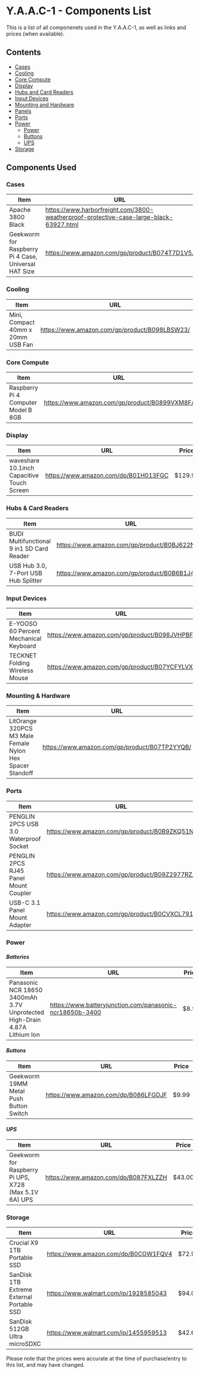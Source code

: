 <!-- ======================================== yaac1-components.md Start ======================================== -->


<!-- ------------------------------ Intro Start ------------------------------ -->

# Y.A.A.C-1 - Components List

This is a list of all componenets used in the Y.A.A.C-1, as well as links and prices (when available).

<!-- ------------------------------ Intro End ------------------------------ -->


<!-- ------------------------------ Overview Start ------------------------------ -->

## Contents
<!-- - [Cables and Adapters](#cables-and-adapters)
  - [Adpters](#Adapters)
  - [DC](#DC)
  - [Dust Covers](#Dust-Covers)
  - [Ethernet](#Ethernet)
  - [GPIO](#GPIO)
  - [HDMI](#HDMI)
  - [USB A to A](#USB-A-to-A)
  - [USB C ot C](#USB-C-to-C)
  - [USB A to C](#USB-C-to-A)
  - [USB Extention](#USB-C-Extention)
  - [USB C Splitter](#USB-C-Splitter)
  - [USB Micro](#USB-Micro) -->
- [Cases](#Cases)
- [Cooling](#Cooling)
- [Core Compute](#Core-Compute)
- [Display](#Display)
- [Hubs and Card Readers](#Hubs-and-Card-Readers)
- [Input Devices](#Input-Devices)
- [Mounting and Hardware](#Mounting-and-Hardware)   <!-- - [Organization and Labeling](#Organization-and-Labeling) -->
- [Panels](#Panels)
- [Ports](#Ports)
- [Power](#Power)
  - [Power](#Batteries)
  - [Buttons](#Buttons)  <!--  - [Power Supplies](#Power-Supplies) -->
  - [UPS](#UPS)  <!-- - [SDR](#SDR) -->
- [Storage](#Storage)  <!-- - [Tools](#Tools) -->

<!-- ------------------------------ Overview End ------------------------------ -->


<!-- ------------------------------ Components Used Start ------------------------------ -->

## Components Used

<!-- ++++++++++++++++++++ UsedCables Start ++++++++++++++++++++ -->

<!--
### Cables & Adapters

#### *DC*
Item|URL|Price
---|---|---

#### *Ethernet*
Item|URL|Price
---|---|---

#### *GPIO*
Item|URL|Price
---|---|---

#### *HDMI*
Item|URL|Price
---|---|---

#### *USB A to A*
Item|URL|Price
---|---|---

#### *USB C to A*
Item|URL|Price
---|---|---

#### *USB C to C*
Item|URL|Price
---|---|---

#### *USB C Extention
Item|URL|Price
---|---|---

#### *USB C Splitter
Item|URL|Price
---|---|---

#### *USB Micro*
Item|URL|Price
---|---|---
-->

<!-- ++++++++++++++++++++ UsedCables End ++++++++++++++++++++ -->

<!-- ++++++++++++++++++++ UsedCases Start ++++++++++++++++++++ -->

### Cases
Item|URL|Price
---|---|---
Apache 3800 Black | https://www.harborfreight.com/3800-weatherproof-protective-case-large-black-63927.html | $39.99
Geekworm for Raspberry Pi 4 Case, Universal HAT Size | https://www.amazon.com/gp/product/B074T7D1V5/ | $6.00

<!-- ++++++++++++++++++++ UsedCases End ++++++++++++++++++++ -->

<!-- ++++++++++++++++++++ UsedCooling Start ++++++++++++++++++++ -->

### Cooling
Item|URL|Price
---|---|---
Mini, Compact 40mm x 20mm USB Fan | https://www.amazon.com/gp/product/B098LBSW23/ | $9.99

<!-- ++++++++++++++++++++ UsedCooling End ++++++++++++++++++++ -->

<!-- ++++++++++++++++++++ UsedCompute Start ++++++++++++++++++++ -->

### Core Compute
Item|URL|Price
---|---|---
Raspberry Pi 4 Computer Model B 8GB | https://www.amazon.com/gp/product/B0899VXM8F/ | $75.00

<!-- ++++++++++++++++++++ UsedCompute End ++++++++++++++++++++ -->

<!-- ++++++++++++++++++++ UsedDisplay Start ++++++++++++++++++++ -->

### Display
Item|URL|Price
---|---|---
waveshare 10.1inch Capacitive Touch Screen | https://www.amazon.com/dp/B01H013FGC | $129.99

<!-- ++++++++++++++++++++ UsedDisplay End ++++++++++++++++++++ -->

<!-- ++++++++++++++++++++ UsedHubs Start ++++++++++++++++++++ -->

### Hubs & Card Readers
Item|URL|Price
---|---|---
BUDI Multifunctional 9 in1 SD Card Reader | https://www.amazon.com/gp/product/B0BJ622NHZ/ | $27.99
USB Hub 3.0, 7-Port USB Hub Splitter | https://www.amazon.com/gp/product/B0B6B1J4ZT/ | $9.99

<!-- ++++++++++++++++++++ UsedHubs End ++++++++++++++++++++ -->

<!-- ++++++++++++++++++++ UsedInput Start ++++++++++++++++++++ -->

### Input Devices
Item|URL|Price
---|---|---
E-YOOSO 60 Percent Mechanical Keyboard | https://www.amazon.com/gp/product/B098JVHPBF/ | $25.99
TECKNET Folding Wireless Mouse | https://www.amazon.com/gp/product/B07YCFYLVX/ | $14.99

<!-- ++++++++++++++++++++ UsedInput End ++++++++++++++++++++ -->

<!-- ++++++++++++++++++++ UsedMounting Start ++++++++++++++++++++ -->

### Mounting  & Hardware
Item|URL|Price
---|---|---
LitOrange 320PCS M3 Male Female Nylon Hex Spacer Standoff | https://www.amazon.com/gp/product/B07TP2YYQB/ | $14.88 

<!-- ++++++++++++++++++++ UsedMounting End ++++++++++++++++++++ -->

<!-- ++++++++++++++++++++ UsedOrganization Start ++++++++++++++++++++ -->

<!--
### Organization and Labeling
Item|URL|Price
---|---|---
-->

<!-- ++++++++++++++++++++ UsedOrganization End ++++++++++++++++++++ -->

<!-- ++++++++++++++++++++ UsedPanels Start ++++++++++++++++++++ -->

<!--
### Panels
Item|URL|Price
---|---|---
-->

<!-- ++++++++++++++++++++ UsedPanels End ++++++++++++++++++++ -->

<!-- ++++++++++++++++++++ UsedPorts Start ++++++++++++++++++++ -->

### Ports
Item|URL|Price
---|---|---
PENGLIN 2PCS USB 3.0 Waterproof Socket | https://www.amazon.com/gp/product/B0B9ZKQ51N/ | $13.99
PENGLIN 2PCS RJ45 Panel Mount Coupler | https://www.amazon.com/gp/product/B09Z2977RZ/ | $14.99
USB-C 3.1 Panel Mount Adapter | https://www.amazon.com/gp/product/B0CVXCL791/ | $9.99

<!-- ++++++++++++++++++++ UsedPorts End ++++++++++++++++++++ -->

<!-- ++++++++++++++++++++ UsedPower Start ++++++++++++++++++++ -->

### Power
#### *Batteries*
Item|URL|Price
---|---|---
Panasonic NCR 18650 3400mAh 3.7V Unprotected High-Drain 4.87A Lithium Ion | https://www.batteryjunction.com/panasonic-ncr18650b-3400 | $8.99

#### *Buttons*
Item|URL|Price
---|---|---
Geekworm 19MM Metal Push Button Switch | https://www.amazon.com/dp/B086LFGDJF | $9.99

<!--
#### *Power Supplies*
Item|URL|Price
---|---|---
-->

#### *UPS*
Item|URL|Price
---|---|---
Geekworm for Raspberry Pi UPS, X728 (Max 5.1V 6A) UPS | https://www.amazon.com/dp/B087FXLZZH | $43.00

<!-- ++++++++++++++++++++ UsedPower End ++++++++++++++++++++ -->

<!-- ++++++++++++++++++++ UsedStorage Start ++++++++++++++++++++ -->

### Storage
Item|URL|Price
---|---|---
Crucial X9 1TB Portable SSD | https://www.amazon.com/dp/B0CGW1FQV4 | $72.99
SanDisk 1TB Extreme External Portable SSD | https://www.walmart.com/ip/1928585043 | $94.00
SanDisk 512GB Ultra microSDXC | https://www.walmart.com/ip/1455959513 | $42.69

<!-- ++++++++++++++++++++ UsedStorage End ++++++++++++++++++++ -->

<!-- ------------------------------ Components Used End ------------------------------ -->


<!-- ------------------------------ Outro Start ------------------------------ -->

Please note that the prices were accurate at the time of purchase/entry to this list, and may have changed.

<!-- ------------------------------ Outro End ------------------------------ -->


<!-- ======================================== yaac1-components.md End ======================================== -->
